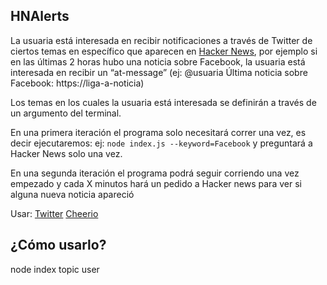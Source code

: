 ## HNAlerts

La usuaria está interesada en recibir notificaciones a través de Twitter de ciertos temas en específico que aparecen en [Hacker News](https://news.ycombinator.com/), por ejemplo si en las últimas 2 horas hubo una noticia sobre Facebook, la usuaria está interesada en recibir un “at-message” (ej: @usuaria Última noticia sobre Facebook: https://liga-a-noticia)

Los temas en los cuales la usuaria está interesada se definirán a través de un argumento del terminal.

En una primera iteración el programa solo necesitará correr una vez, es decir ejecutaremos: ej: `node index.js --keyword=Facebook` y preguntará a Hacker News solo una vez.

En una segunda iteración el programa podrá seguir corriendo una vez empezado y cada X minutos hará un pedido a Hacker news para ver si alguna nueva noticia apareció

Usar:
[Twitter](https://www.npmjs.com/package/twitter)
[Cheerio](https://www.npmjs.com/package/cheerio)

## ¿Cómo usarlo?

node index topic user